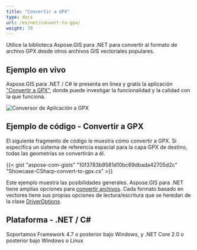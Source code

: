 ```yaml
---
title: "Convertir a GPX"
type: docs
url: /es/net/convert-to-gpx/
weight: 70
---
```


Utilice la biblioteca Aspose.GIS para .NET para convertir al formato de archivo GPX desde otros archivos GIS vectoriales populares.

## **Ejemplo en vivo**

Aspose.GIS para .NET / C# le presenta en línea y gratis la aplicación ["Convertir a GPX"](https://products.aspose.app/gis/conversion/convert-to-gpx), donde puede investigar la funcionalidad y la calidad con la que funciona.

![Conversor de Aplicación a GPX](conversion.png)

## **Ejemplo de código - Convertir a GPX**

El siguiente fragmento de código le muestra cómo convertir a GPX. Si especifica un sistema de referencia espacial para la capa GPX de destino, todas las geometrías se convertirán a él. 

{{< gist "aspose-com-gists" "10f3783b9581d10bc69dbada42705d2c" "Showcase-CSharp-convert-to-gpx.cs" >}}

Este ejemplo muestra las posibilidades generales. Aspose.GIS para .NET tiene amplias opciones para [convertir archivos](https://docs.aspose.com/gis/net/vector-layers/). Cada formato basado en vectores tiene sus propias opciones de lectura/escritura que se heredan de la clase [DriverOptions](https://reference.aspose.com/gis/net/aspose.gis/driveroptions).

## **Plataforma - .NET / C#**

Soportamos Framework 4.7 o posterior bajo Windows, y .NET Core 2.0 o posterior bajo Windows o Linux
